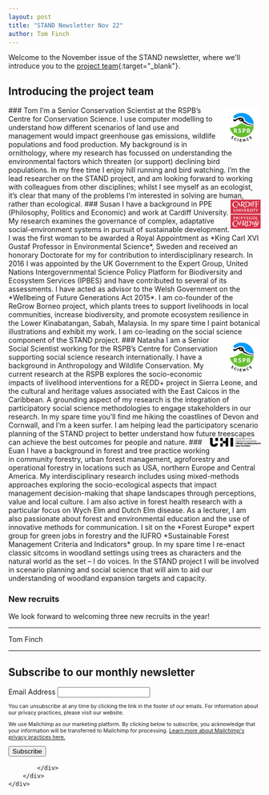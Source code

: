 ```yaml
---
layout: post
title: "STAND Newsletter Nov 22"
author: Tom Finch
---
```


Welcome to the November issue of the STAND newsletter, where we'll introduce you to the [project team](https://stand-treescapes.github.io/our-team/){:target="_blank"}.

## Introducing the project team
<img src="/assets/img/rspb_science.jpg" width="15%" align="right">
### Tom
I’m a Senior Conservation Scientist at the RSPB’s Centre for Conservation Science. I use computer modelling to understand how different scenarios of land use and management would impact greenhouse gas emissions, wildlife populations and food production. My background is in ornithology, where my research has focussed on understanding the environmental factors which threaten (or support) declining bird populations. In my free time I enjoy hill running and bird watching. I’m the lead researcher on the STAND project, and am looking forward to working with colleagues from other disciplines; whilst I see myself as an ecologist, it’s clear that many of the problems I’m interested in solving are human, rather than ecological.  

<img src="/assets/img/cardiff.png" width="12%" align="right">
### Susan
I have a background in PPE (Philosophy, Politics and Economic) and work at Cardiff University. My research examines the governance of complex, adaptative social-environment systems in pursuit of sustainable development. I was the first woman to be awarded a Royal Appointment as *King Carl XVI Gustaf Professor in Environmental Science*, Sweden and received an honorary Doctorate for my for contribution to interdisciplinary research. In 2016 I was appointed by the UK Government to the Expert Group, United Nations Intergovernmental Science Policy Platform for Biodiversity and Ecosystem Services (IPBES) and have contributed to several of its assessments. I have acted as advisor to the Welsh Government on the *Wellbeing of Future Generations Act 2015*. I am co-founder of the ReGrow Borneo project, which plants trees to support livelihoods in local communities, increase biodiversity, and promote ecosystem resilience in the Lower Kinabatangan, Sabah, Malaysia. In my spare time I paint botanical illustrations and exhibit my work. I am co-leading on the social science component of the STAND project.

<img src="/assets/img/rspb_science.jpg" width="15%" align="right">
### Natasha
I am a Senior Social Scientist working for the RSPB’s Centre for Conservation supporting social science research internationally. I have a background in Anthropology and Wildlife Conservation. My current research at the RSPB explores the socio-economic impacts of livelihood interventions for a REDD+ project in Sierra Leone, and the cultural and heritage values associated with the East Caicos in the Caribbean. A grounding aspect of my research is the integration of participatory social science methodologies to engage stakeholders in our research. In my spare time you’ll find me hiking the coastlines of Devon and Cornwall, and I’m a keen surfer. I am helping lead the participatory scenario planning of the STAND project to better understand how future treescapes can achieve the best outcomes for people and nature.  

<img src="/assets/img/uhi.png" width="20%" align="right">
### Euan
I have a background in forest and tree practice working in community forestry, urban forest management, agroforestry and operational forestry in locations such as USA, northern Europe and Central America. My interdisciplinary research includes using mixed-methods approaches exploring the socio-ecological aspects that impact management decision-making that shape landscapes through perceptions, value and local culture. I am also active in forest health research with a particular focus on Wych Elm and Dutch Elm disease. As a lecturer, I am also passionate about forest and environmental education and the use of innovative methods for communication. I sit on the *Forest Europe* expert group for green jobs in forestry and the IUFRO *Sustainable Forest Management Criteria and Indicators* group. In my spare time I re-enact classic sitcoms in woodland settings using trees as characters and the natural world as the set – I do voices. In the STAND project I will be involved in scenario planning and social science that will aim to aid our understanding of woodland expansion targets and capacity.

### New recruits
We look forward to welcoming three new recruits in the year! 

***
Tom Finch

***

<!-- Begin Mailchimp Signup Form -->
<div id="mc_embed_signup">
    <form action="https://github.us10.list-manage.com/subscribe/post?u=0eb58357dda98df7c3c199f7a&amp;id=aa38a70a44&amp;v_id=5024&amp;f_id=00e329e2f0" method="post" id="mc-embedded-subscribe-form" name="mc-embedded-subscribe-form" class="validate" target="_self">
        <div id="mc_embed_signup_scroll">
        <h2>Subscribe to our monthly newsletter</h2>
<div class="mc-field-group">
	<label for="mce-EMAIL">Email Address</label>
	<input type="email" value="" name="EMAIL" class="required email" id="mce-EMAIL" required>
	<span id="mce-EMAIL-HELPERTEXT" class="helper_text"></span>
</div>
<div id="mergeRow-gdpr" class="mergeRow gdpr-mergeRow content__gdprBlock mc-field-group">
    <div class="content__gdpr">
        <p style="font-size:75%;">You can unsubscribe at any time by clicking the link in the footer of our emails. For information about our privacy practices, please visit our website.</p>
    </div>
    <div class="content__gdprLegal">
        <p style="font-size:75%;">We use Mailchimp as our marketing platform. By clicking below to subscribe, you acknowledge that your information will be transferred to Mailchimp for processing. <a href="https://mailchimp.com/legal/terms" target="_blank">Learn more about Mailchimp's privacy practices here.</a></p>
    </div>
</div>
	<div id="mce-responses" class="clear foot">
		<div class="response" id="mce-error-response" style="display:none"></div>
		<div class="response" id="mce-success-response" style="display:none"></div>
	</div>    <!-- real people should not fill this in and expect good things - do not remove this or risk form bot signups-->
    <div style="position: absolute; left: -5000px;" aria-hidden="true"><input type="text" name="b_0eb58357dda98df7c3c199f7a_aa38a70a44" tabindex="-1" value=""></div>
        <div class="optionalParent">
            <div class="clear foot">
                <input type="submit" value="Subscribe" name="subscribe" id="mc-embedded-subscribe" class="button">
              
            </div>
        </div>
    </div>
</form>
</div>

<!--End mc_embed_signup-->
